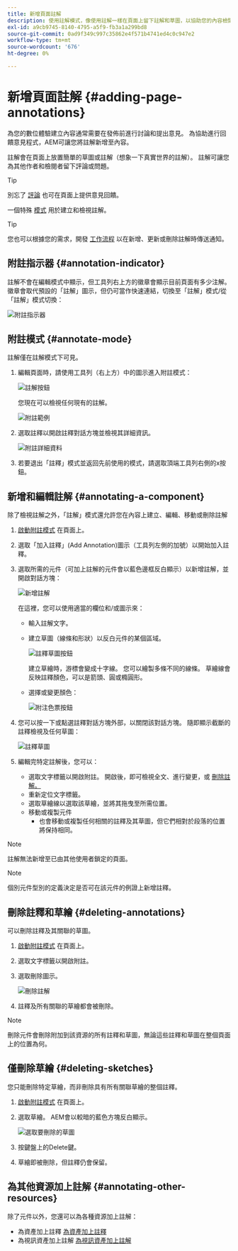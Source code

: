 ```yaml
---
title: 新增頁面註解
description: 使用註解模式，像使用註解一樣在頁面上留下註解和草圖，以協助您的內容檢閱程式
exl-id: a9cb9745-8140-4795-a5f9-fb3a1a299bd8
source-git-commit: 0ad9f349c997c35862e4f571b4741ed4c0c947e2
workflow-type: tm+mt
source-wordcount: '676'
ht-degree: 0%

---
```


# 新增頁面註解 {#adding-page-annotations}

為您的數位體驗建立內容通常需要在發佈前進行討論和提出意見。 為協助進行回饋意見程式，AEM可讓您將註解新增至內容。

註解會在頁面上放置簡單的草圖或註解（想象一下真實世界的註解）。 註解可讓您為其他作者和檢閱者留下評論或問題。

>[!TIP]
>
>別忘了 [評論](/help/sites-cloud/authoring/getting-started/basic-handling.md#timeline) 也可在頁面上提供意見回饋。

一個特殊 [模式](/help/sites-cloud/authoring/fundamentals/environment-tools.md#page-modes) 用於建立和檢視註解。

>[!TIP]
>
>您也可以根據您的需求，開發 [工作流程](/help/sites-cloud/authoring/workflows/overview.md) 以在新增、更新或刪除註解時傳送通知。

## 附註指示器 {#annotation-indicator}

註解不會在編輯模式中顯示，但工具列右上方的徽章會顯示目前頁面有多少注解。 徽章會取代預設的「註解」圖示，但仍可當作快速連結，切換至「註解」模式/從「註解」模式切換：

![附註指示器](/help/sites-cloud/authoring/assets/annotation-indicator.png)

## 附註模式 {#annotate-mode}

註解僅在註解模式下可見。

1. 編輯頁面時，請使用工具列（右上方）中的圖示進入附註模式：

   ![註解按鈕](/help/sites-cloud/authoring/assets/annotations.png)

   您現在可以檢視任何現有的註解。

   ![附註範例](/help/sites-cloud/authoring/assets/annotation-sketches.png)

1. 選取註釋以開啟註釋對話方塊並檢視其詳細資訊。

   ![附註詳細資料](/help/sites-cloud/authoring/assets/annotation-adding.png)

1. 若要退出「註釋」模式並返回先前使用的模式，請選取頂端工具列右側的x按鈕。

## 新增和編輯註解 {#annotating-a-component}

除了檢視註解之外，「註解」模式還允許您在內容上建立、編輯、移動或刪除註解

1. [啟動附註模式](#annotate-mode) 在頁面上。

1. 選取「加入註釋」(Add Annotation)圖示（工具列左側的加號）以開始加入註釋。

1. 選取所需的元件（可加上註解的元件會以藍色邊框反白顯示）以新增註解，並開啟對話方塊：

   ![新增註解](/help/sites-cloud/authoring/assets/annotation-adding.png)

   在這裡，您可以使用適當的欄位和/或圖示來：

   * 輸入註解文字。
   * 建立草圖（線條和形狀）以反白元件的某個區域。

     ![註釋草圖按鈕](/help/sites-cloud/authoring/assets/annotation-sketch.png)

     建立草繪時，游標會變成十字線。 您可以繪製多條不同的線條。 草繪線會反映註釋顏色，可以是箭頭、圓或橢圓形。

   * 選擇或變更顏色：

     ![附注色票按鈕](/help/sites-cloud/authoring/assets/annotation-color-swatch.png)

1. 您可以按一下或點選註釋對話方塊外部，以關閉該對話方塊。 隨即顯示截斷的註釋檢視及任何草圖：

   ![註釋草圖](/help/sites-cloud/authoring/assets/annotation-sketches.png)

1. 編輯完特定註解後，您可以：

   * 選取文字標籤以開啟附註。 開啟後，即可檢視全文、進行變更，或 [刪除註解。](#deleting-annotations)
   * 重新定位文字標籤。
   * 選取草繪線以選取該草繪，並將其拖曳至所需位置。
   * 移動或複製元件
      * 也會移動或複製任何相關的註釋及其草圖，但它們相對於段落的位置將保持相同。


>[!NOTE]
>
>註解無法新增至已由其他使用者鎖定的頁面。

>[!NOTE]
>
>個別元件型別的定義決定是否可在該元件的例證上新增註釋。

## 刪除註釋和草繪 {#deleting-annotations}

可以刪除註釋及其關聯的草圖。

1. [啟動附註模式](#annotate-mode) 在頁面上。

1. 選取文字標籤以開啟附註。

1. 選取刪除圖示。

   ![刪除註解](/help/sites-cloud/authoring/assets/annotation-delete.png)

1. 註釋及所有關聯的草繪都會被刪除。

>[!NOTE]
>
>刪除元件會刪除附加到該資源的所有註釋和草圖，無論這些註釋和草圖在整個頁面上的位置為何。

## 僅刪除草繪 {#deleting-sketches}

您只能刪除特定草繪，而非刪除具有所有關聯草繪的整個註釋。

1. [啟動附註模式](#annotate-mode) 在頁面上。

1. 選取草繪。 AEM會以較暗的藍色方塊反白顯示。

   ![選取要刪除的草圖](/help/sites-cloud/authoring/assets/annotation-sketch-delete.png)

1. 按鍵盤上的Delete鍵。

1. 草繪即被刪除，但註釋仍會保留。

## 為其他資源加上註解 {#annotating-other-resources}

除了元件以外，您還可以為各種資源加上註解：

* 為資產加上註釋 [為資產加上註釋](/help/assets/manage-digital-assets.md#annotating)
* 為視訊資產加上註解 [為視訊資產加上註解](/help/assets/manage-video-assets.md#annotate-video-assets)
